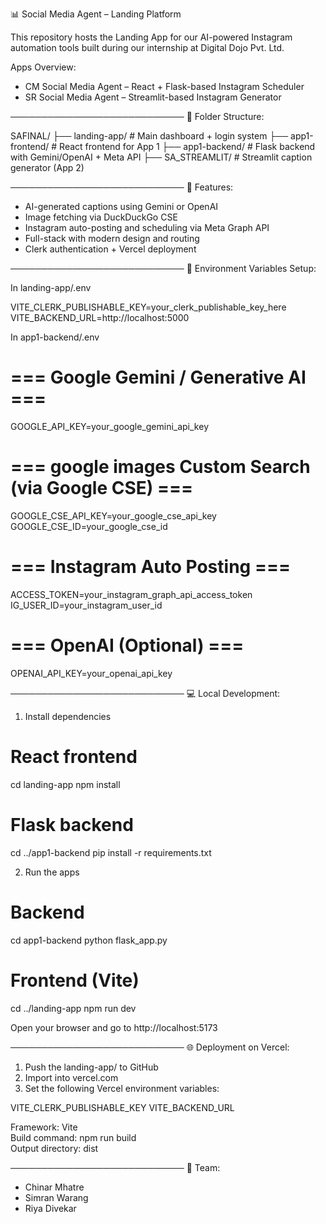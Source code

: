 📊 Social Media Agent – Landing Platform

This repository hosts the Landing App for our AI-powered Instagram automation tools built during our internship at Digital Dojo Pvt. Ltd.

Apps Overview:
- CM Social Media Agent – React + Flask-based Instagram Scheduler
- SR Social Media Agent – Streamlit-based Instagram Generator

────────────────────────────
🧩 Folder Structure:

SAFINAL/
├── landing-app/          # Main dashboard + login system
├── app1-frontend/        # React frontend for App 1
├── app1-backend/         # Flask backend with Gemini/OpenAI + Meta API
├── SA_STREAMLIT/         # Streamlit caption generator (App 2)

────────────────────────────
🚀 Features:

- AI-generated captions using Gemini or OpenAI
- Image fetching via DuckDuckGo CSE
- Instagram auto-posting and scheduling via Meta Graph API
- Full-stack with modern design and routing
- Clerk authentication + Vercel deployment

────────────────────────────
🧪 Environment Variables Setup:

In landing-app/.env

VITE_CLERK_PUBLISHABLE_KEY=your_clerk_publishable_key_here
VITE_BACKEND_URL=http://localhost:5000

In app1-backend/.env

# === Google Gemini / Generative AI ===
GOOGLE_API_KEY=your_google_gemini_api_key

# === google images Custom Search (via Google CSE) ===
GOOGLE_CSE_API_KEY=your_google_cse_api_key
GOOGLE_CSE_ID=your_google_cse_id

# === Instagram Auto Posting ===
ACCESS_TOKEN=your_instagram_graph_api_access_token
IG_USER_ID=your_instagram_user_id

# === OpenAI (Optional) ===
OPENAI_API_KEY=your_openai_api_key

────────────────────────────
💻 Local Development:

1. Install dependencies

# React frontend
cd landing-app
npm install

# Flask backend
cd ../app1-backend
pip install -r requirements.txt

2. Run the apps

# Backend
cd app1-backend
python flask_app.py

# Frontend (Vite)
cd ../landing-app
npm run dev

Open your browser and go to http://localhost:5173

────────────────────────────
🌐 Deployment on Vercel:

1. Push the landing-app/ to GitHub
2. Import into vercel.com
3. Set the following Vercel environment variables:

VITE_CLERK_PUBLISHABLE_KEY
VITE_BACKEND_URL

Framework: Vite  
Build command: npm run build  
Output directory: dist

────────────────────────────
👥 Team:

- Chinar Mhatre  
- Simran Warang  
- Riya Divekar
